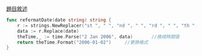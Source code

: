[題目敘述](https://leetcode.cn/problems/reformat-date/)

```go
func reformatDate(date string) string {
    r := strings.NewReplacer("st ", " ", "nd ", " ", "rd ", " ", "th ", " ")        //把字串處理成能用的
	data := r.Replace(date)   
	theTime,_ := time.Parse("2 Jan 2006", data)       //換成時間值
    return theTime.Format("2006-01-02")     //更換格式
}
